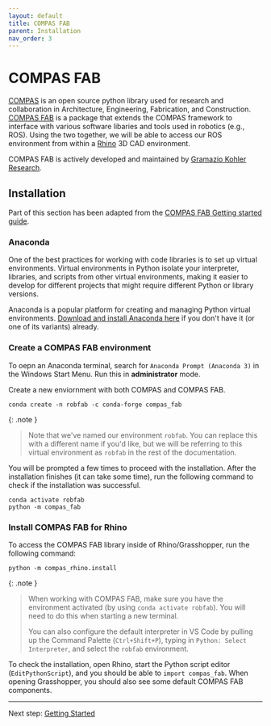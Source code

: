 ```yaml
---
layout: default
title: COMPAS FAB
parent: Installation
nav_order: 3
---
```


# COMPAS FAB

[COMPAS] is an open source python library used for research and collaboration in Architecture, Engineering, Fabrication, and Construction. [COMPAS FAB] is a package that extends the COMPAS framework to interface with various software libaries and tools used in robotics (e.g., ROS). Using the two together, we will be able to access our ROS environment from within a [Rhino] 3D CAD environment.

COMPAS FAB is actively developed and maintained by [Gramazio Kohler Research].

## Installation

Part of this section has been adapted from the [COMPAS FAB Getting started guide].

### Anaconda

One of the best practices for working with code libraries is to set up virtual environments. Virtual environments in Python isolate your interpreter, libraries, and scripts from other virtual environments, making it easier to develop for different projects that might require different Python or library versions.

Anaconda is a popular platform for creating and managing Python virtual environments. [Download and install Anaconda here](https://www.anaconda.com/) if you don't have it (or one of its variants) already.

### Create a COMPAS FAB environment

To oepn an Anaconda terminal, search for `Anaconda Prompt (Anaconda 3)` in the Windows Start Menu. Run this in **administrator** mode.

Create a new enviornment with both COMPAS and COMPAS FAB.

```shell
conda create -n robfab -c conda-forge compas_fab
```

{: .note }
> Note that we've named our environment `robfab`. You can replace this with a different name if you'd like, but we will be referring to this virtual environment as `robfab` in the rest of the documentation.

You will be prompted a few times to proceed with the installation. After the installation finishes (it can take some time), run the following command to check if the installation was successful.

```shell
conda activate robfab
python -m compas_fab
```

### Install COMPAS FAB for Rhino

To access the COMPAS FAB library inside of Rhino/Grasshopper, run the following command:

```shell
python -m compas_rhino.install
```

{: .note }
> When working with COMPAS FAB, make sure you have the environment activated (by using `conda activate robfab`). You will need to do this when starting a new terminal.
>
> You can also configure the default interpreter in VS Code by pulling up the Command Palette (`Ctrl+Shift+P`), typing in `Python: Select Interpreter`, and select the `robfab` environment.

To check the installation, open Rhino, start the Python script editor (`EditPythonScript`), and you should be able to `import compas_fab`. When opening Grasshopper, you should also see some default COMPAS FAB components.

----

Next step: [Getting Started](../getting_started.html)


[COMPAS]: https://compas.dev/index.html
[COMPAS FAB]: https://gramaziokohler.github.io/compas_fab/latest/
[Rhino]: https://www.rhino3d.com/
[Gramazio Kohler Research]: https://gramaziokohler.arch.ethz.ch/web/e/forschung/index.html
[COMPAS FAB Getting started guide]: https://gramaziokohler.github.io/compas_fab/latest/getting_started.html
